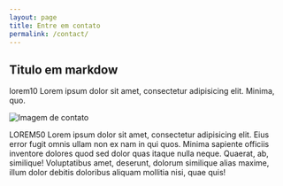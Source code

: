 ```yaml
---
layout: page
title: Entre em contato
permalink: /contact/
---
```



## Titulo em markdow
lorem10 Lorem ipsum dolor sit amet, consectetur adipisicing elit. Minima, quo.


![Imagem de contato](http://www.italarmasruha.com.br/wp-content/uploads/2015/06/contato1.jpg)


LOREM50 Lorem ipsum dolor sit amet, consectetur adipisicing elit. Eius error fugit omnis ullam non ex nam in qui quos. Minima sapiente officiis inventore dolores quod sed dolor quas itaque nulla neque. Quaerat, ab, similique! Voluptatibus amet, deserunt, dolorum similique alias maxime, illum dolor debitis doloribus aliquam mollitia nisi, quae quis!